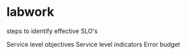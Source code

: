 # labwork
steps to identify effective SLO's

Service level objectives
Service level indicators
Error budget
